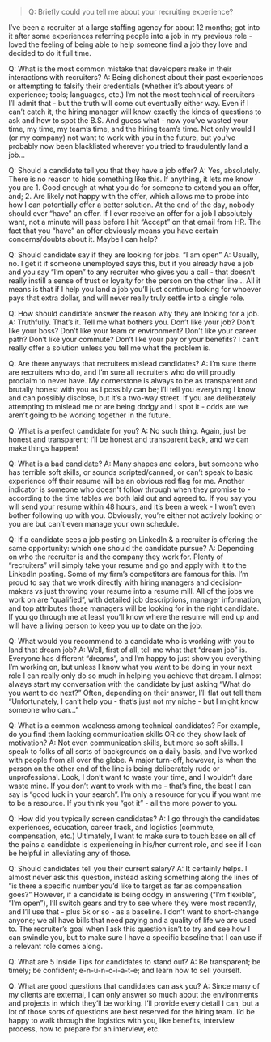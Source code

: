 
> Q: Briefly could you tell me about your recruiting experience? </p>

I’ve been a recruiter at a large staffing agency for about 12 months; got into it after some experiences referring people into a job in my previous role - loved the feeling of being able to help someone find a job they love and decided to do it full time.

Q: What is the most common mistake that developers make in their interactions with recruiters?
A: Being dishonest about their past experiences or attempting to falsify their credentials (whether it’s about years of experience; tools;  languages, etc.) I’m not the most technical of recruiters - I’ll admit that - but the truth will come out eventually either way. Even if I can’t catch it, the hiring manager will know exactly the kinds of questions to ask and how to spot the B.S. And guess what - now you’ve wasted your time, my time, my team’s time, and the hiring team’s time. Not only would I (or my company) not want to work with you in the future, but you’ve probably now been blacklisted wherever you tried to fraudulently land a job...

Q: Should a candidate tell you that they have a job offer?
A: Yes, absolutely. There is no reason to hide something like this. If anything, it lets me know you are 1. Good enough at what you do for someone to extend you an offer, and; 2. Are likely not happy with the offer, which allows me to probe into how I can potentially offer a better solution. At the end of the day, nobody should ever “have” an offer. If I ever receive an offer for a job I absolutely want, not a minute will pass before I hit “Accept” on that email from HR. The fact that you “have” an offer obviously means you have certain concerns/doubts about it. Maybe I can help?

Q: Should candidate say if they are looking for jobs. “I am open”
A: Usually, no. I get it if someone unemployed says this, but if you already have a job and you say “I’m open” to any recruiter who gives you a call - that doesn’t really instill a sense of trust or loyalty for the person on the other line… All it means is that if I help you land a job you’ll just continue looking for whoever pays that extra dollar, and will never really truly settle into a single role.

Q: How should candidate answer the reason why they are looking for a job.
A: Truthfully. That’s it. Tell me what bothers you. Don’t like your job? Don’t like your boss? Don’t like your team or environment? Don’t like your career path? Don’t like your commute? Don’t like your pay or your benefits? I can’t really offer a solution unless you tell me what the problem is.

Q: Are there anyways that recruiters mislead candidates?
A: I’m sure there are recruiters who do, and I’m sure all recruiters who do will proudly proclaim to never have. My cornerstone is always to be as transparent and brutally honest with you as I possibly can be; I’ll tell you everything I know and can possibly disclose, but it’s a two-way street. If you are deliberately attempting to mislead me or are being dodgy and I spot it - odds are we aren’t going to be working together in the future.

Q: What is a perfect candidate for you?
A: No such thing. Again, just be honest and transparent; I’ll be honest and transparent back, and we can make things happen!

Q: What is a bad candidate?
A: Many shapes and colors, but someone who has terrible soft skills, or sounds scripted/canned, or can’t speak to basic experience off their resume will be an obvious red flag for me. Another indicator is someone who doesn't follow through when they promise to - according to the time tables we both laid out and agreed to. If you say you will send your resume within 48 hours, and it’s been a week - I won’t even bother following up with you. Obviously, you’re either not actively looking or you are but can’t even manage your own schedule.

Q: If a candidate sees a job posting on LinkedIn & a recruiter is offering the same opportunity: which one should the candidate pursue?
A: Depending on who the recruiter is and the company they work for. Plenty of “recruiters” will simply take your resume and go and apply with it to the LinkedIn posting. Some of my firm’s competitors are famous for this. I’m proud to say that we work directly with hiring managers and decision-makers vs just throwing your resume into a resume mill. All of the jobs we work on are “qualified”, with detailed job descriptions, manager information, and top attributes those managers will be looking for in the right candidate. If you go through me at least you’ll know where the resume will end up and will have a living person to keep you up to date on the job.

Q: What would you recommend to a candidate who is working with you to land that dream job?
A: Well, first of all, tell me what that “dream job” is. Everyone has different “dreams”, and I’m happy to just show you everything I’m working on, but unless I know what you want to be doing in your next role I can really only do so much in helping you achieve that dream. I almost always start my conversation with the candidate by just asking “What do you want to do next?” Often, depending on their answer, I’ll flat out tell them “Unfortunately, I can’t help you - that’s just not my niche - but I might know someone who can…”

Q: What is a common weakness among technical candidates? For example, do you find them lacking communication skills OR do they show lack of motivation?
A: Not even communication skills, but more so soft skills. I speak to folks of all sorts of backgrounds on a daily basis, and I’ve worked with people from all over the globe. A major turn-off, however, is when the person on the other end of the line is being deliberately rude or unprofessional. Look, I don’t want to waste your time, and I wouldn’t dare waste mine. If you don’t want to work with me - that’s fine, the best I can say is “good luck in your search”. I’m only a resource for you if you want me to be a resource. If you think you “got it” - all the more power to you.

Q: How did you typically screen candidates?
A: I go through the candidates experiences, education, career track, and logistics (commute, compensation, etc.) Ultimately, I want to make sure to touch base on all of the pains a candidate is experiencing in his/her current role, and see if I can be helpful in alleviating any of those.

Q: Should candidates tell you their current salary?
A: It certainly helps. I almost never ask this question, instead asking something along the lines of “is there a specific number you’d like to target as far as compensation goes?” However, if a candidate is being dodgy in answering (“I’m flexible”, “I’m open”), I’ll switch gears and try to see where they were most recently, and I’ll use that - plus 5k or so - as a baseline. I don’t want to short-change anyone; we all have bills that need paying and a quality of life we are used to. The recruiter’s goal when I ask this question isn’t to try and see how I can swindle you, but to make sure I have a specific baseline that I can use if a relevant role comes along.

Q: What are 5 Inside Tips for candidates to stand out?
A: Be transparent; be timely; be confident; e-n-u-n-c-i-a-t-e; and learn how to sell yourself.

Q: What are good questions that candidates can ask you?
A: Since many of my clients are external, I can only answer so much about the environments and projects in which they’ll be working. I’ll provide every detail I can, but a lot of those sorts of questions are best reserved for the hiring team. I’d be happy to walk through the logistics with you, like benefits, interview process, how to prepare for an interview, etc.
